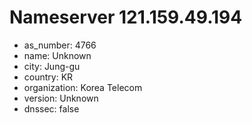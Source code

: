 # Nameserver 121.159.49.194

* as_number: 4766
* name: Unknown
* city: Jung-gu
* country: KR
* organization: Korea Telecom
* version: Unknown
* dnssec: false
